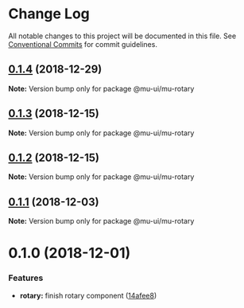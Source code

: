 # Change Log

All notable changes to this project will be documented in this file.
See [Conventional Commits](https://conventionalcommits.org) for commit guidelines.

## [0.1.4](https://github.com/mu-ui/mu-ui/compare/@mu-ui/mu-rotary@0.1.3...@mu-ui/mu-rotary@0.1.4) (2018-12-29)

**Note:** Version bump only for package @mu-ui/mu-rotary





## [0.1.3](https://github.com/mu-ui/mu-ui/compare/@mu-ui/mu-rotary@0.1.2...@mu-ui/mu-rotary@0.1.3) (2018-12-15)

**Note:** Version bump only for package @mu-ui/mu-rotary





## [0.1.2](https://github.com/mu-ui/mu-ui/compare/@mu-ui/mu-rotary@0.1.1...@mu-ui/mu-rotary@0.1.2) (2018-12-15)

**Note:** Version bump only for package @mu-ui/mu-rotary





## [0.1.1](https://github.com/mu-ui/mu-ui/compare/@mu-ui/mu-rotary@0.1.0...@mu-ui/mu-rotary@0.1.1) (2018-12-03)

**Note:** Version bump only for package @mu-ui/mu-rotary





# 0.1.0 (2018-12-01)


### Features

* **rotary:** finish rotary component ([14afee8](https://github.com/mu-ui/mu-ui/commit/14afee8))
